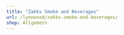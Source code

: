 ```yaml
---
title: "Zakks Smoke and Beverages"
url: /lynnwood/zakks-smoke-and-beverages/
shop: Allgemein
---
```


